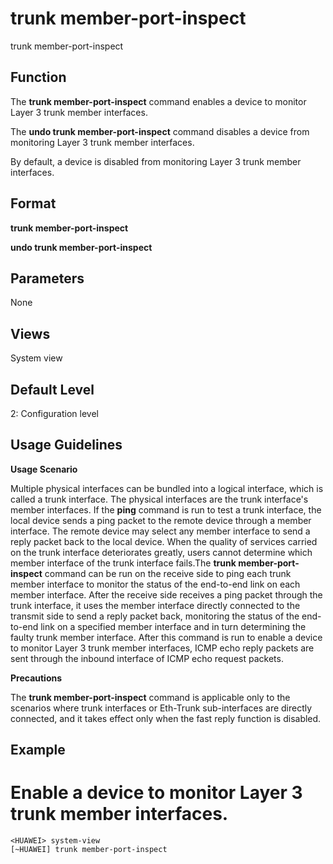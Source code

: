 trunk member-port-inspect
=========================

trunk member-port-inspect

Function
--------



The **trunk member-port-inspect** command enables a device to monitor Layer 3 trunk member interfaces.

The **undo trunk member-port-inspect** command disables a device from monitoring Layer 3 trunk member interfaces.



By default, a device is disabled from monitoring Layer 3 trunk member interfaces.


Format
------

**trunk member-port-inspect**

**undo trunk member-port-inspect**


Parameters
----------

None

Views
-----

System view


Default Level
-------------

2: Configuration level


Usage Guidelines
----------------

**Usage Scenario**



Multiple physical interfaces can be bundled into a logical interface, which is called a trunk interface. The physical interfaces are the trunk interface's member interfaces. If the **ping** command is run to test a trunk interface, the local device sends a ping packet to the remote device through a member interface. The remote device may select any member interface to send a reply packet back to the local device. When the quality of services carried on the trunk interface deteriorates greatly, users cannot determine which member interface of the trunk interface fails.The **trunk member-port-inspect** command can be run on the receive side to ping each trunk member interface to monitor the status of the end-to-end link on each member interface. After the receive side receives a ping packet through the trunk interface, it uses the member interface directly connected to the transmit side to send a reply packet back, monitoring the status of the end-to-end link on a specified member interface and in turn determining the faulty trunk member interface. After this command is run to enable a device to monitor Layer 3 trunk member interfaces, ICMP echo reply packets are sent through the inbound interface of ICMP echo request packets.



**Precautions**



The **trunk member-port-inspect** command is applicable only to the scenarios where trunk interfaces or Eth-Trunk sub-interfaces are directly connected, and it takes effect only when the fast reply function is disabled.




Example
-------

# Enable a device to monitor Layer 3 trunk member interfaces.
```
<HUAWEI> system-view
[~HUAWEI] trunk member-port-inspect

```